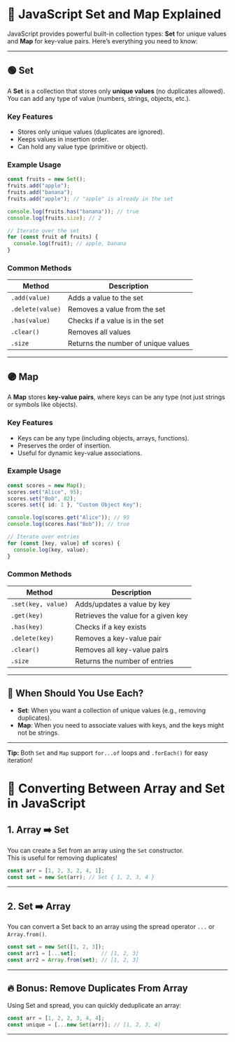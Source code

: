 # 🔗 JavaScript Set and Map Explained

JavaScript provides powerful built-in collection types: **Set** for unique values and **Map** for key-value pairs. Here’s everything you need to know:

---

## 🟢 Set

A **Set** is a collection that stores only **unique values** (no duplicates allowed). You can add any type of value (numbers, strings, objects, etc.).

### Key Features
- Stores only unique values (duplicates are ignored).
- Keeps values in insertion order.
- Can hold any value type (primitive or object).

### Example Usage

```ts
const fruits = new Set();
fruits.add("apple");
fruits.add("banana");
fruits.add("apple"); // "apple" is already in the set

console.log(fruits.has("banana")); // true
console.log(fruits.size); // 2

// Iterate over the set
for (const fruit of fruits) {
  console.log(fruit); // apple, banana
}
```

### Common Methods

| Method           | Description                           |
|------------------|---------------------------------------|
| `.add(value)`    | Adds a value to the set               |
| `.delete(value)` | Removes a value from the set          |
| `.has(value)`    | Checks if a value is in the set       |
| `.clear()`       | Removes all values                    |
| `.size`          | Returns the number of unique values   |

---

## 🟣 Map

A **Map** stores **key-value pairs**, where keys can be any type (not just strings or symbols like objects).

### Key Features
- Keys can be any type (including objects, arrays, functions).
- Preserves the order of insertion.
- Useful for dynamic key-value associations.

### Example Usage

```ts
const scores = new Map();
scores.set("Alice", 95);
scores.set("Bob", 82);
scores.set({ id: 1 }, "Custom Object Key");

console.log(scores.get("Alice")); // 95
console.log(scores.has("Bob")); // true

// Iterate over entries
for (const [key, value] of scores) {
  console.log(key, value);
}
```

### Common Methods

| Method           | Description                           |
|------------------|---------------------------------------|
| `.set(key, value)`   | Adds/updates a value by key            |
| `.get(key)`          | Retrieves the value for a given key     |
| `.has(key)`          | Checks if a key exists                  |
| `.delete(key)`       | Removes a key-value pair                |
| `.clear()`           | Removes all key-value pairs             |
| `.size`              | Returns the number of entries           |

---

## 🚩 When Should You Use Each?

- **Set**: When you want a collection of unique values (e.g., removing duplicates).
- **Map**: When you need to associate values with keys, and the keys might not be strings.

---

**Tip:** Both `Set` and `Map` support `for...of` loops and `.forEach()` for easy iteration!


# 🔄 Converting Between Array and Set in JavaScript

## 1. Array ➡️ Set

You can create a Set from an array using the `Set` constructor.  
This is useful for removing duplicates!

```ts
const arr = [1, 2, 3, 2, 4, 1];
const set = new Set(arr); // Set { 1, 2, 3, 4 }
```

---

## 2. Set ➡️ Array

You can convert a Set back to an array using the spread operator `...` or `Array.from()`.

```ts
const set = new Set([1, 2, 3]);
const arr1 = [...set];        // [1, 2, 3]
const arr2 = Array.from(set); // [1, 2, 3]
```

---

## 🔥 Bonus: Remove Duplicates From Array

Using Set and spread, you can quickly deduplicate an array:

```ts
const arr = [1, 2, 2, 3, 4, 4];
const unique = [...new Set(arr)]; // [1, 2, 3, 4]
```

---